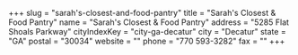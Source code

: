 +++
slug = "sarah's-closest-and-food-pantry"
title = "Sarah's Closest & Food Pantry"
name = "Sarah's Closest & Food Pantry"
address = "5285 Flat Shoals Parkway"
cityIndexKey = "city-ga-decatur"
city = "Decatur"
state = "GA"
postal = "30034"
website = ""
phone = "770 593-3282"
fax = ""
+++
